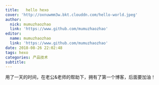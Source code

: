 ```yaml
---
title:   hello hexo
cover: 'http://oxnuwmm3w.bkt.clouddn.com/hello-world.jpeg'
author:
  nick: mumuzhaozhao
  link: 'https://www.github.com/mumuzhaozhao'
editor:
  name: mumuzhaozhao
  link: 'https://www.github.com/mumuzhaozhao'
date: 2018-08-26 22:02:48
tags: hexo
categories: 产品技术
subtitle:  
---
```


用了一天的时间，在老公&老师的帮助下，拥有了第一个博客，后面要加油！
